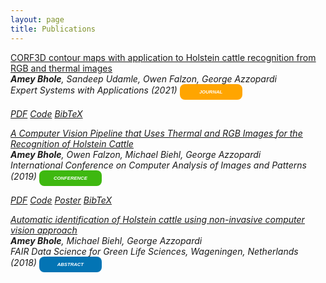 ```yaml
---
layout: page
title: Publications
---
```

<a href="https://www.sciencedirect.com/science/article/pii/S0957417421016511?via=ihub"><u>CORF3D contour maps with application to Holstein cattle recognition from RGB and thermal images</u></a><br>
<i><b>Amey Bhole</b>, Sandeep Udamle, Owen Falzon, George Azzopardi <br><i>
Expert Systems with Applications (2021) <span style="display: inline-block; width:100px; line-height: 25px; color:white; font-family: Calibri, sans-serif; background-color:#FFA500; font-size: 55%;border-radius: 8px; text-align:center;"><b>JOURNAL</b></span><br>
  
<a class="btn btn-primary btn-outline btn-xs" href="https://www.sciencedirect.com/science/article/pii/S0957417421016511?via=ihub" target="_blank" rel="noopener">PDF</a>
<a class="btn btn-primary btn-outline btn-xs" href="https://github.com/ameybhole/CORF3D_HCR" target="_blank" rel="noopener">Code</a>
<a class="btn btn-primary btn-outline btn-xs" href="" target="_blank" rel="noopener">BibTeX</a>
  
<a href="https://link.springer.com/chapter/10.1007/978-3-030-29891-3_10"><u>A Computer Vision Pipeline that Uses Thermal and RGB Images for the Recognition of Holstein Cattle</u></a><br>
<i><b>Amey Bhole</b>, Owen Falzon, Michael Biehl, George Azzopardi <br><i>
International Conference on Computer Analysis of Images and Patterns (2019) <span style="display: inline-block; width:100px; line-height: 25px; color:white; font-family: Calibri, sans-serif; background-color:#3eb810; font-size: 55%;border-radius: 8px; text-align:center;"><b>CONFERENCE</b></span><br>
  
<a class="btn btn-primary btn-outline btn-xs" href="https://link.springer.com/chapter/10.1007/978-3-030-29891-3_10" target="_blank" rel="noopener">PDF</a>
<a class="btn btn-primary btn-outline btn-xs" href="https://github.com/ameybhole/IIHC" target="_blank" rel="noopener">Code</a>
<a class="btn btn-primary btn-outline btn-xs" href="https://github.com/ameybhole/ameybhole.github.io/blob/master/docs/CAIP2019_Poster_Final.pdf" target="_blank">Poster</a>
<a class="btn btn-primary btn-outline btn-xs" href="https://raw.githubusercontent.com/ameybhole/ameybhole.github.io/master/docs/caip_2019" target="_blank" rel="noopener">BibTeX</a>

<a href="https://www.rug.nl/research/portal/publications/automatic-identification-of-holstein-cattle-using-noninvasive-computer-vision-approach(f54af69c-96d2-4929-b401-4106dc91253e).html"><u>Automatic identification of Holstein cattle using non-invasive computer vision approach</u></a><br>
<i><b>Amey Bhole</b>, Michael Biehl, George Azzopardi <br><i>
FAIR Data Science for Green Life Sciences, Wageningen, Netherlands (2018) <span style="display: inline-block; width:100px; line-height: 25px; color:white; font-family: Calibri, sans-serif; background-color:#0374b4; font-size: 55%;border-radius: 8px; text-align:center;"><b>ABSTRACT</b></span><br>
